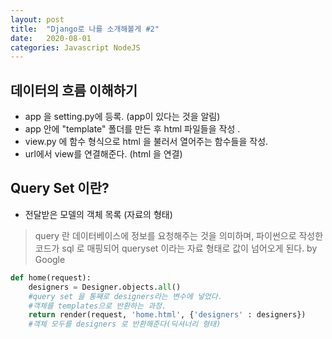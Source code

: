 ```yaml
---
layout: post
title:  "Django로 나를 소개해볼게 #2"
date:   2020-08-01
categories: Javascript NodeJS
--- 
```


## 데이터의 흐름 이해하기 
  * app 을 setting.py에 등록. (app이 있다는 것을 알림) 
  * app 안에 "template" 폴더를 만든 후 html 파일들을 작성 .
  * view.py 에 함수 형식으로 html 을 불러서 열어주는 함수들을 작성. 
  * url에서 view를 연결해준다. (html 을 연결) 
  
## Query Set 이란? 
  * 전달받은 모델의 객체 목록 (자료의 형태) 
> query 란 데이터베이스에 정보를 요청해주는 것을 의미하며,
> 파이썬으로 작성한 코드가 sql 로 매핑되어 queryset 이라는 자료 형태로 값이 넘어오게 된다. by Google

```Python
def home(request):
    designers = Designer.objects.all()
    #query set 을 통째로 designers라는 변수에 넣었다. 
    #객체를 templates으로 반환하는 과정. 
    return render(request, 'home.html', {'designers' : designers})
    #객체 모두를 designers 로 반환해준다(딕셔너리 형태) 
```
